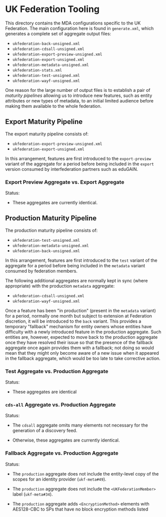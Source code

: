 # UK Federation Tooling

This directory contains the MDA configurations specific to the UK Federation. The main configuration here
is found in `generate.xml`, which generates a complete set of aggregate output files:

* `ukfederation-back-unsigned.xml`
* `ukfederation-cdsall-unsigned.xml`
* `ukfederation-export-preview-unsigned.xml`
* `ukfederation-export-unsigned.xml`
* `ukfederation-metadata-unsigned.xml`
* `ukfederation-stats.xml`
* `ukfederation-test-unsigned.xml`
* `ukfederation-wayf-unsigned.xml`

One reason for the large number of output files is to establish a pair of _maturity pipelines_ allowing
us to introduce new features, such as entity attributes or new types of metadata, to an initial limited
audience before making them available to the whole federation.

## Export Maturity Pipeline

The export maturity pipeline consists of:

* `ukfederation-export-preview-unsigned.xml`
* `ukfederation-export-unsigned.xml`

In this arrangement, features are first introduced to the `export-preview` variant of the aggregate for a period
before being included in the `export` version consumed by interfederation partners such as eduGAIN.

### Export Preview Aggregate vs. Export Aggregate

Status:

* These aggregates are currently identical.

## Production Maturity Pipeline

The production maturity pipeline consists of:

* `ukfederation-test-unsigned.xml`
* `ukfederation-metadata-unsigned.xml`
* `ukfederation-back-unsigned.xml`

In this arrangement, features are first introduced to the `test` variant of the aggregate for a period
before being included in the `metadata` variant consumed by federation members.

The following additional aggregates are normally kept in sync (where appropriate) with the production `metadata`
aggregate:

* `ukfederation-cdsall-unsigned.xml`
* `ukfederation-wayf-unsigned.xml`

Once a feature has been "in production" (present in the `metadata` variant) for a period, normally one month but
subject to extension at Federation discretion, it will be introduced to the `back` variant. This provides a
temporary "fallback" mechanism for entity owners whose entities have difficulty with a newly introduced
feature in the production aggregate. Such entities are, however, expected to move back to the production
aggregate once they have resolved their issue so that the presence of the fallback aggregate once again
provides them with a fallback; not doing so would mean that they might only become aware of a new issue
when it appeared in the fallback aggregate, which would be too late to take corrective action.

### Test Aggregate vs. Production Aggregate

Status:

* These aggregates are identical

### `cds-all` Aggregate vs. Production Aggregate

Status:

* The `cdsall` aggregate omits many elements not necessary for the generation of a discovery feed.

* Otherwise, these aggregates are currently identical.

### Fallback Aggregate vs. Production Aggregate

Status:

* The `production` aggregate does not include the entity-level copy of the scopes for an
  identity provider (`ukf-meta#49`).

* The `production` aggregate does not include the `<UKFederationMember>` label (`ukf-meta#34`).

* The `production` aggregate adds `<EncryptionMethod>` elements with AES128-CBC
  to SPs that have no block encryption methods listed
